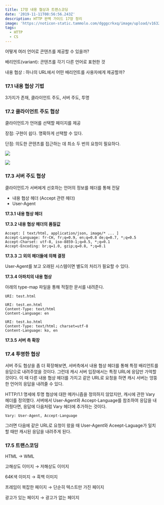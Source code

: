 ```yaml
---
title: 17장 내용 협상과 트랜스코딩
date: '2019-11-11T08:56:56.243Z'
description: HTTP 완벽 가이드 17장 정리
image: 'https://noticon-static.tammolo.com/dgggcrkxq/image/upload/v1632186958/tlog/http-perfect-guide_am6yzc.png'
tags:
  - HTTP
  - CS
---
```


어떻게 여러 언어로 콘텐츠를 제공할 수 있을까?

배리언트(variant): 콘텐츠를 각기 다른 언어로 표현한 것

내용 협상 : 하나의 URL에서 어떤 배리언트를 사용자에게 제공할까?

### 17.1 내용 협상 기법

3가지가 존재, 클라이언트 주도, 서버 주도, 투명

### 17.2 클라이언트 주도 협상

클라이언트가 언어를 선택할 페이지를 제공

장점: 구현이 쉽다. 명확하게 선택할 수 있다.

단점: 의도한 콘텐츠를 접근하는 데 최소 두 번의 요청이 필요하다.

![](https://noticon-static.tammolo.com/dgggcrkxq/image/upload/v1631952591/tlog/_2019-09-07__9.49.02_xs4s3o.png)

![](https://noticon-static.tammolo.com/dgggcrkxq/image/upload/v1631952582/tlog/_2019-09-07__9.49.40_dou6d1.png)

### 17.3 서버 주도 협상

클라이언트가 서버에게 선호하는 언어의 정보를 헤더를 통해 전달

- 내용 협상 헤더 (Accept 관련 헤더)
- User-Agent

**17.3.1 내용 협상 헤더**

**17.3.2 내용 협상 헤더의 폼질값**
```text
Accept: [ text/html, application/json, image/* ... ]
Accept-Language: fr-CH, fr;q=0.9, en;q=0.8 de;q=0.7, *;q=0.5
Accept-Charset: utf-8, iso-8859-1;q=0.5, *;q=0.1
Accept-Encoding: br;q=1.0, gzip;q=0.8, *;q=0.1
```

**17.3.3 그 외의 헤더들에 의해 결정**

User-Agent를 보고 오래된 시스템이면 별도의 처리가 필요할 수 있다.

**17.3.4 아파치의 내용 협상**

아래의 type-map 파일을 통해 적절한 문서를 내려준다.
```text
URI: test.html

URI: test.en.html
Content-Type: text/html
Content-Language: en

URI: test.ko.html
Content-Type: text/html; charset=utf-8
Content-Language: ko, en
```

**17.3.5 서버 측 확장**

### 17.4 투명한 협상

서버 주도 협상을 좀 더 확장해보면, 서버측에서 내용 협상 헤더를 통해 특정 배리언트를 응답으로 내려주었을 것이다. 그런데 캐시 서버 입장에서는 특정 URL에 응답만 가억할 것이다. 이 때 다른 내용 협상 헤더를 가지고 같은 URL로 요청을 하면 캐시 서버는 엉뚱한 언어의 응답을 내려줄 수 있다.

 HTTP/1.1 명세에 투명 협상에 대한 메카니즘을 정의하지 않았지만, 캐시에 관한 Vary 헤더를 정의했다. 서버에서 User-Agent와 Accept-Language를 참조하여 응답을 내려줬다면, 응답에 다음처럼 Vary 헤더에 추가하는 것이다.
```text
Vary: User-Agent, Accept-Language
```

그러면 다음에 같은 URL로 요청이 왔을 때 User-Agent와 Aceept-Laguage가 일치할 때만 캐시된 응답을 내려주게 된다.

### 17.5 트랜스코딩

HTML → WML

고해상도 이미지 → 저해상도 이미지

64K색 이미지 → 흑백 이미지

프레임이 복잡한 페이지 → 단순히 텍스트만 가진 페이지

광고가 있는 페이지 → 광고가 없는 페이지